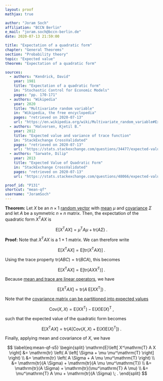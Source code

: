 ```yaml
---
layout: proof
mathjax: true

author: "Joram Soch"
affiliation: "BCCN Berlin"
e_mail: "joram.soch@bccn-berlin.de"
date: 2020-07-13 21:59:00

title: "Expectation of a quadratic form"
chapter: "General Theorems"
section: "Probability theory"
topic: "Expected value"
theorem: "Expectation of a quadratic form"

sources:
  - authors: "Kendrick, David"
    year: 1981
    title: "Expectation of a quadratic form"
    in: "Stochastic Control for Economic Models"
    pages: "pp. 170-171"
  - authors: "Wikipedia"
    year: 2020
    title: "Multivariate random variable"
    in: "Wikipedia, the free encyclopedia"
    pages: "retrieved on 2020-07-13"
    url: "https://en.wikipedia.org/wiki/Multivariate_random_variable#Expectation_of_a_quadratic_form"
  - authors: "Halvorsen, Kjetil B."
    year: 2012
    title: "Expected value and variance of trace function"
    in: "StackExchange CrossValidated"
    pages: "retrieved on 2020-07-13"
    url: "https://stats.stackexchange.com/questions/34477/expected-value-and-variance-of-trace-function"
  - authors: "Sarwate, Dilip"
    year: 2013
    title: "Expected Value of Quadratic Form"
    in: "StackExchange CrossValidated"
    pages: "retrieved on 2020-07-13"
    url: "https://stats.stackexchange.com/questions/48066/expected-value-of-quadratic-form"

proof_id: "P131"
shortcut: "mean-qf"
username: "JoramSoch"
---
```



**Theorem:** Let $X$ be an $n \times 1$ [random vector](/D/rvec) with [mean](/D/mean) $\mu$ and [covariance](/D/cov) $\Sigma$ and let $A$ be a symmetric $n \times n$ matrix. Then, the expectation of the quadratic form $X^\mathrm{T} A X$ is

$$ \label{eq:mean-qf}
\mathrm{E}\left[ X^\mathrm{T} A X \right] = \mu^\mathrm{T} A \mu + \mathrm{tr}(A \Sigma) \; .
$$


**Proof:** Note that $X^\mathrm{T} A X$ is a $1 \times 1$ matrix. We can therefore write

$$ \label{eq:mean-qf-s1}
\mathrm{E}\left[ X^\mathrm{T} A X \right] =  \mathrm{E}\left[ \mathrm{tr} \left( X^\mathrm{T} A X \right) \right] \; .
$$

Using the trace property $\mathrm{tr}(ABC) = \mathrm{tr}(BCA)$, this becomes

$$ \label{eq:mean-qf-s2}
\mathrm{E}\left[ X^\mathrm{T} A X \right] =  \mathrm{E}\left[ \mathrm{tr} \left( A X X^\mathrm{T} \right) \right] \; .
$$

Because [mean and trace are linear operators](/P/mean-lin), we have

$$ \label{eq:mean-qf-s3}
\mathrm{E}\left[ X^\mathrm{T} A X \right] =  \mathrm{tr} \left( A \; \mathrm{E}\left[ X X^\mathrm{T} \right] \right) \; .
$$

Note that the [covariance matrix can be partitioned into expected values](/P/covmat-mean)

$$ \label{eq:covmat-mean}
\mathrm{Cov}(X,X) = \mathrm{E}(X X^\mathrm{T}) - \mathrm{E}(X) \mathrm{E}(X)^\mathrm{T} \; ,
$$

such that the expected value of the quadratic form becomes

$$ \label{eq:mean-qf-s4}
\mathrm{E}\left[ X^\mathrm{T} A X \right] =  \mathrm{tr} \left( A \left[ \mathrm{Cov}(X,X) + \mathrm{E}(X) \mathrm{E}(X)^\mathrm{T} \right] \right) \; .
$$

Finally, applying mean and covariance of $X$, we have

$$ \label{eq:mean-qf-s5}
\begin{split}
\mathrm{E}\left[ X^\mathrm{T} A X \right] &= \mathrm{tr} \left( A \left[ \Sigma + \mu \mu^\mathrm{T} \right] \right) \\
&= \mathrm{tr} \left( A \Sigma + A \mu \mu^\mathrm{T} \right) \\
&= \mathrm{tr}(A \Sigma) + \mathrm{tr}(A \mu \mu^\mathrm{T}) \\
&= \mathrm{tr}(A \Sigma) + \mathrm{tr}(\mu^\mathrm{T} A \mu) \\
&= \mu^\mathrm{T} A \mu + \mathrm{tr}(A \Sigma) \; .
\end{split}
$$